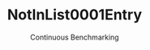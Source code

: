 ---
layout: docu
title: NotInList0001Entry
subtitle: Continuous Benchmarking
selected: In
expanded: Benchmarking
benchmark: /individual_results/NotInList0001Entry.html
---